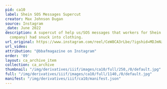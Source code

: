 ```yaml
---
pid: ca10
label: Shein SOS Messages Supercut
creator: Max Johnson Dugan
source: Instagram
_date: June 2022
description: A supercut of help us/SOS messages that workers for Shein (a fast fashion
  company) had snuck into clothing.
url_original: https://www.instagram.com/reel/CeW8CA3rLbe/?igshid=MDJmNzVkMjY%3D
url_video:
attribution: "@bbafmagazine on Instagram"
order: '09'
layout: ca_archive_item
collection: ca_archive
thumbnail: "/img/derivatives/iiif/images/ca10/full/250,/0/default.jpg"
full: "/img/derivatives/iiif/images/ca10/full/1140,/0/default.jpg"
manifest: "/img/derivatives/iiif/ca10/manifest.json"
---
```

